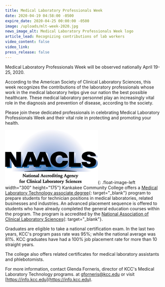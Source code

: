 ```yaml
---
title: Medical Laboratory Professionals Week
date: 2020-04-19 04:58:00 -0500
expire_date: 2020-04-25 00:00:00 -0500
image: /uploads/mlt-week-2020.jpg
news_image_alt: Medical Laboratory Professionals Week logo
article_lead: Recognizing contributions of lab workers
video_content: false
video_link:
press_release: false
---
```


Medical Laboratory Professionals Week will be observed nationally April 19-25, 2020.

According to the American Society of Clinical Laboratory Sciences, this week recognizes the contributions of the laboratory professionals whose work in the medical laboratory helps give our nation the best possible healthcare. These medical laboratory personnel play an increasingly vital role in the diagnosis and prevention of disease, according to the society.

Please join these dedicated professionals in celebrating Medical Laboratory Professionals Week and their vital role in protecting and promoting your health.

![](/uploads/naacls--accred-mlt-logo-300x175.jpg){: .float-image-left width="300" height="175"}&nbsp;Kankakee Community College offers a [Medical Laboratory Technology associate degree](http://kcc.smartcatalogiq.com/current/Academic-Catalog/Programs-of-Study-by-Area/Health-Careers/Medical-Laboratory-Technology-AAS){: target="_blank"} program to prepare students for technician positions in medical laboratories, related businesses and industries. An advanced placement sequence is offered to students who have already completed the general education courses within the program. The program is accredited by the [National Association of Clinical Laboratory Sciences](https://naacls.org/){: target="_blank"}.

Graduates are eligible to take a national certification exam. In the last two years, KCC's program pass rate was 95%; while the national average was 81%. KCC graduates have had a 100% job placement rate for more than 10 straight years.

The college also offers related certificates for medical laboratory assistants and phlebotomists.

For more information, contact Glenda Forneris, director of KCC's Medical Laboratory Technology programs. at gforneris@kcc.edu or visit [https://info.kcc.edu](https://info.kcc.edu).
